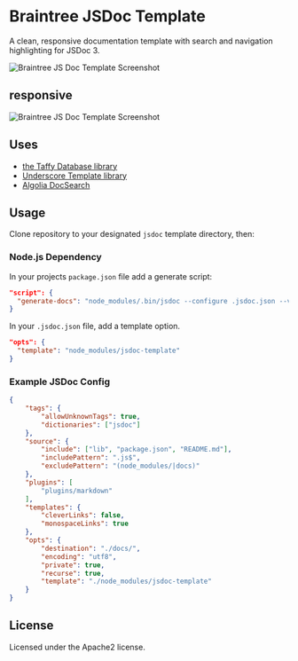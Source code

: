 # Braintree JSDoc Template

A clean, responsive documentation template with search and navigation highlighting for JSDoc 3.

![Braintree JS Doc Template Screenshot](https://puu.sh/rWvW0/2831fd69d6.png)

## responsive

![Braintree JS Doc Template Screenshot](https://puu.sh/rWvZ6/aee92a4787.png)

## Uses

- [the Taffy Database library](http://taffydb.com/)
- [Underscore Template library](http://documentcloud.github.com/underscore/#template)
- [Algolia DocSearch](https://community.algolia.com/docsearch/)

## Usage

Clone repository to your designated `jsdoc` template directory, then:


### Node.js Dependency

In your projects `package.json` file add a generate script:

```json
"script": {
  "generate-docs": "node_modules/.bin/jsdoc --configure .jsdoc.json --verbose"
}
```

In your `.jsdoc.json` file, add a template option.

```json
"opts": {
  "template": "node_modules/jsdoc-template"
}
```

### Example JSDoc Config

```json
{
    "tags": {
        "allowUnknownTags": true,
        "dictionaries": ["jsdoc"]
    },
    "source": {
        "include": ["lib", "package.json", "README.md"],
        "includePattern": ".js$",
        "excludePattern": "(node_modules/|docs)"
    },
    "plugins": [
        "plugins/markdown"
    ],
    "templates": {
        "cleverLinks": false,
        "monospaceLinks": true
    },
    "opts": {
        "destination": "./docs/",
        "encoding": "utf8",
        "private": true,
        "recurse": true,
        "template": "./node_modules/jsdoc-template"
    }
}
```

## License

Licensed under the Apache2 license.